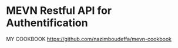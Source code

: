 # MEVN Restful API for Authentification

MY COOKBOOK https://github.com/nazimboudeffa/mevn-cookbook
